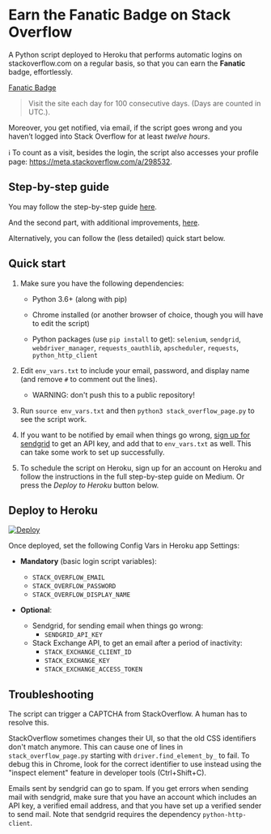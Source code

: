 # Earn the Fanatic Badge on Stack Overflow

A Python script deployed to Heroku that performs automatic logins on stackoverflow.com on a regular basis, so that you can earn the **Fanatic** badge, effortlessly.

[Fanatic Badge](https://stackoverflow.com/help/badges/83/fanatic)
> Visit the site each day for 100 consecutive days. (Days are counted in UTC.).

Moreover, you get notified, via email, if the script goes wrong and you haven’t logged into Stack Overflow for at least _twelve hours_.

ℹ️ To count as a visit, besides the login, the script also accesses your profile page: https://meta.stackoverflow.com/a/298532.

## Step-by-step guide

You may follow the step-by-step guide [here](https://medium.com/coders-do-read/earn-the-fanatic-badge-on-stack-overflow-828d2c46930).

And the second part, with additional improvements, [here](https://medium.com/coders-do-read/fanatic-badge-on-stack-overflow-part-two-email-notification-820f5394f8f0).

Alternatively, you can follow the (less detailed) quick start below.

## Quick start

1. Make sure you have the following dependencies:

    - Python 3.6+ (along with pip)

    - Chrome installed (or another browser of choice, though you will have to edit the script)

    - Python packages (use `pip install` to get): `selenium`, `sendgrid`, `webdriver_manager`, `requests_oauthlib`, `apscheduler`, `requests`, `python_http_client`

2. Edit `env_vars.txt` to include your email, password, and display name (and remove `#` to comment out the lines).

    - WARNING: don't push this to a public repository!

3. Run `source env_vars.txt` and then `python3 stack_overflow_page.py` to see the script work.

4. If you want to be notified by email when things go wrong, [sign up for sendgrid](https://signup.sendgrid.com/) to get an API key, and add that to `env_vars.txt` as well. This can take some work to set up successfully.

5. To schedule the script on Heroku, sign up for an account on Heroku and follow the instructions in the full step-by-step guide on Medium. Or press the _Deploy to Heroku_ button below.

## Deploy to Heroku

[![Deploy](https://www.herokucdn.com/deploy/button.svg)](https://heroku.com/deploy?template=https://github.com/alexsomai/stackoverflow-fanatic-badge/tree/master)

Once deployed, set the following Config Vars in Heroku app Settings:

* **Mandatory** (basic login script variables):
  * `STACK_OVERFLOW_EMAIL`
  * `STACK_OVERFLOW_PASSWORD`
  * `STACK_OVERFLOW_DISPLAY_NAME`

* **Optional**:
  * Sendgrid, for sending email when things go wrong:
    * `SENDGRID_API_KEY`
  * Stack Exchange API, to get an email after a period of inactivity:    
    * `STACK_EXCHANGE_CLIENT_ID`
    * `STACK_EXCHANGE_KEY`
    * `STACK_EXCHANGE_ACCESS_TOKEN`


## Troubleshooting

The script can trigger a CAPTCHA from StackOverflow. A human has to resolve this.

StackOverflow sometimes changes their UI, so that the old CSS identifiers don't match anymore. This can cause one of lines in `stack_overflow_page.py` starting with `driver.find_element_by_` to fail. To debug this in Chrome, look for the correct identifier to use instead using the "inspect element" feature in developer tools (Ctrl+Shift+C).

Emails sent by sendgrid can go to spam. If you get errors when sending mail with sendgrid, make sure that you have an account which includes an API key, a verified email address, and that you have set up a verified sender to send mail. Note that sendgrid requires the dependency `python-http-client`.
